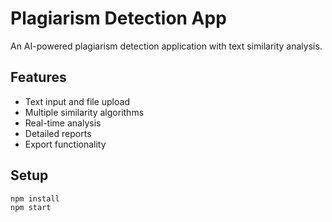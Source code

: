 # Plagiarism Detection App

An AI-powered plagiarism detection application with text similarity analysis.

## Features
- Text input and file upload
- Multiple similarity algorithms
- Real-time analysis
- Detailed reports
- Export functionality

## Setup
```bash
npm install
npm start
```
